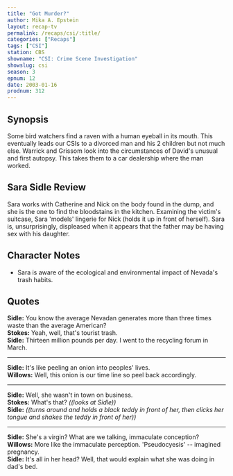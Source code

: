 ```yaml
---
title: "Got Murder?"
author: Mika A. Epstein
layout: recap-tv
permalink: /recaps/csi/:title/
categories: ["Recaps"]
tags: ["CSI"]
station: CBS
showname: "CSI: Crime Scene Investigation"
showslug: csi
season: 3
epnum: 12
date: 2003-01-16
prodnum: 312  
---
```


## Synopsis

Some bird watchers find a raven with a human eyeball in its mouth. This eventually leads our CSIs to a divorced man and his 2 children but not much else. Warrick and Grissom look into the circumstances of David's unusual and first autopsy. This takes them to a car dealership where the man worked.

## Sara Sidle Review

Sara works with Catherine and Nick on the body found in the dump, and she is the one to find the bloodstains in the kitchen. Examining the victim's suitcase, Sara 'models' lingerie for Nick (holds it up in front of herself). Sara is, unsurprisingly, displeased when it appears that the father may be having sex with his daughter.

## Character Notes

* Sara is aware of the ecological and environmental impact of Nevada's trash habits.

## Quotes

**Sidle:** You know the average Nevadan generates more than three times waste than the average American?  
**Stokes:** Yeah, well, that's tourist trash.  
**Sidle:** Thirteen million pounds per day. I went to the recycling forum in March.  

- - -

**Sidle:** It's like peeling an onion into peoples' lives.  
**Willows:** Well, this onion is our time line so peel back accordingly.  

- - -

**Sidle:** Well, she wasn't in town on business.  
**Stokes:** What's that? _((looks at Sidle))_  
**Sidle:** _((turns around and holds a black teddy in front of her, then clicks her tongue and shakes the teddy in front of her))_  

- - -

**Sidle:** She's a virgin? What are we talking, immaculate conception?  
**Willows:** More like the immaculate perception. 'Pseudocyesis' -- imagined pregnancy.  
**Sidle:** It's all in her head? Well, that would explain what she was doing in dad's bed.

